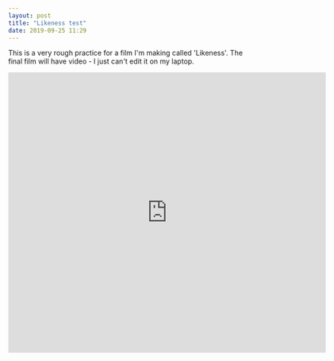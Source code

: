 ```yaml
---
layout: post
title: "Likeness test"
date: 2019-09-25 11:29
---
```

This is a very rough practice for a film I'm making called 'Likeness'. The final film will have video - I just can't edit it on my laptop.
<iframe src="https://player.vimeo.com/video/364689233" width="640" height="564" frameborder="0" allow="autoplay; fullscreen" allowfullscreen></iframe>
